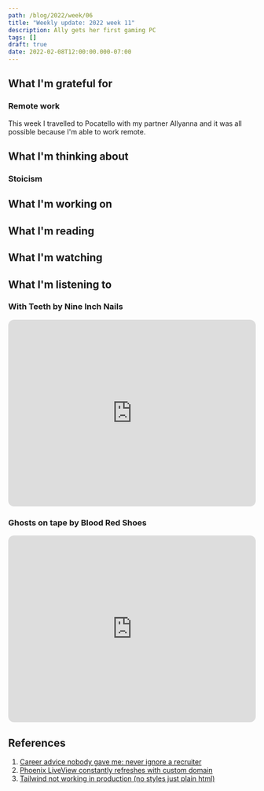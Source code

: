 ```yaml
---
path: /blog/2022/week/06
title: "Weekly update: 2022 week 11"
description: Ally gets her first gaming PC
tags: []
draft: true
date: 2022-02-08T12:00:00.000-07:00
---
```

## What I'm grateful for

### Remote work

This week I travelled to Pocatello with my partner Allyanna and it was all possible because I'm able to work remote.

## What I'm thinking about

### Stoicism

## What I'm working on

## What I'm reading

## What I'm watching

## What I'm listening to

### With Teeth by Nine Inch Nails

<iframe style="border-radius:12px" src="https://open.spotify.com/embed/album/56Us3Q6UIM4jKJZlWhqddL?utm_source=generator" width="100%" height="380" frameBorder="0" allowfullscreen="" allow="autoplay; clipboard-write; encrypted-media; fullscreen; picture-in-picture"></iframe>

### Ghosts on tape by Blood Red Shoes

<iframe style="border-radius:12px" src="https://open.spotify.com/embed/album/65zRHfqj1uInYUCZInyDvF?utm_source=generator" width="100%" height="380" frameBorder="0" allowfullscreen="" allow="autoplay; clipboard-write; encrypted-media; fullscreen; picture-in-picture"></iframe>


## References

1. [Career advice nobody gave me: never ignore a recruiter](https://index.medium.com/career-advice-nobody-gave-me-never-ignore-a-recruiter-4474eac9556)
1. [Phoenix LiveView constantly refreshes with custom domain](https://community.fly.io/t/phoenix-liveview-constantly-refreshes-with-custom-domain/3384)
1. [Tailwind not working in production (no styles just plain html)](https://elixirforum.com/t/tailwind-not-working-in-production-no-styles-just-plain-html/45192/3)